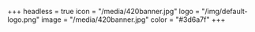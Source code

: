 +++
headless = true
icon = "/media/420banner.jpg"
logo = "/img/default-logo.png"
image = "/media/420banner.jpg"
color = "#3d6a7f"
+++

